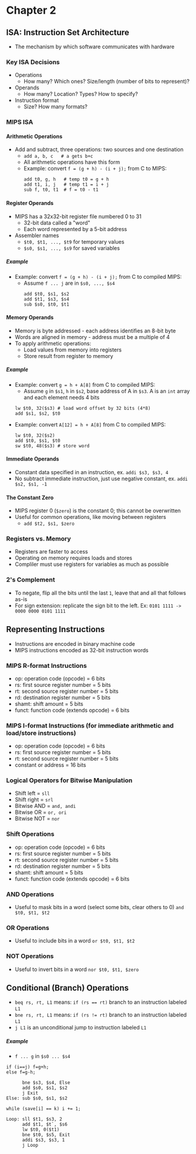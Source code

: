 # Chapter 2
## ISA: Instruction Set Architecture
* The mechanism by which software communicates with hardware
### Key ISA Decisions
* Operations
  * How many? Which ones? Size/length (number of bits to represent)?
* Operands
  * How many? Location? Types? How to specify?
* Instruction format
  * Size? How many formats?
### MIPS ISA
#### Arithmetic Operations
* Add and subtract, three operations: two sources and one destination
  * `add a, b, c   # a gets b+c`
  * All arithmetic operations have this form
  * Example: convert `f = (g + h) - (i + j);` from C to MIPS:
    ```
    add t0, g, h   # temp t0 = g + h
    add t1, i, j   # temp t1 = i + j
    sub f, t0, t1  # f = t0 - t1
    ```
#### Register Operands
* MIPS has a 32x32-bit register file numbered 0 to 31
  * 32-bit data called a "word"
  * Each word represented by a 5-bit address
* Assembler names
  * `$t0, $t1, ..., $t9` for temporary values
  * `$s0, $s1, ..., $s9` for saved variables
##### Example
* Example: convert `f = (g + h) - (i + j);` from C to compiled MIPS:
  * Assume `f ... j` are in `$s0, ..., $s4`
    ```
    add $t0, $s1, $s2
    add $t1, $s3, $s4
    sub $s0, $t0, $t1
    ```
#### Memory Operands
* Memory is byte addressed - each address identifies an 8-bit byte
* Words are aligned in memory - address must be a multiple of 4
* To apply arithmetic operations:
  * Load values from memory into registers
  * Store result from register to memory
##### Example
* Example: convert `g = h + A[8]` from C to compiled MIPS:
  * Assume `g` in `$s1`, `h` in `$s2`, base address of A in `$s3`. A is an `int` array and each element needs 4 bits
  ```
  lw $t0, 32($s3) # load word offset by 32 bits (4*8)
  add $s1, $s2, $t0
  ```
* Example: convert `A[12] = h + A[8]` from C to compiled MIPS:
  ```
  lw $t0, 32($s2)
  add $t0, $s1, $t0
  sw $t0, 48($s3) # store word
  ```
#### Immediate Operands
* Constant data specified in an instruction, ex. `addi $s3, $s3, 4`
* No subtract immediate instruction, just use negative constant, ex. `addi $s2, $s1, -1`
#### The Constant Zero
* MIPS register 0 (`$zero`) is the constant 0; this cannot be overwritten
* Useful for common operations, like moving between registers
  * `add $t2, $s1, $zero`
### Registers vs. Memory
* Registers are faster to access
* Operating on memory requires loads and stores
* Compliler must use registers for variables as much as possible
### 2's Complement
* To negate, flip all the bits until the last `1`, leave that and all that follows as-is
* For sign extension: replicate the sign bit to the left. Ex: `0101 1111 -> 0000 0000 0101 1111`
## Representing Instructions
* Instructions are encoded in binary machine code
* MIPS instructions encoded as 32-bit instruction words
### MIPS R-format Instructions
* op: operation code (opcode) = 6 bits
* rs: first source register number = 5 bits
* rt: second source register number = 5 bits
* rd: destination register number = 5 bits
* shamt: shift amount = 5 bits
* funct: function code (extends opcode) = 6 bits
### MIPS I-format Instructions (for immediate arithmetic and load/store instructions)
* op: operation code (opcode) = 6 bits
* rs: first source register number = 5 bits
* rt: second source register number = 5 bits
* constant or address = 16 bits
### Logical Operators for Bitwise Manipulation
* Shift left = `sll`
* Shift right = `srl`
* Bitwise AND = `and, andi`
* Bitwise OR = `or, ori`
* Bitwise NOT = `nor`
### Shift Operations
* op: operation code (opcode) = 6 bits
* rs: first source register number = 5 bits
* rt: second source register number = 5 bits
* rd: destination register number = 5 bits
* shamt: shift amount = 5 bits
* funct: function code (extends opcode) = 6 bits
### AND Operations
* Useful to mask bits in a word (select some bits, clear others to 0) `and $t0, $t1, $t2`
### OR Operations
* Useful to include bits in a word `or $t0, $t1, $t2`
### NOT Operations
* Useful to invert bits in a word `nor $t0, $t1, $zero`
## Conditional (Branch) Operations
* `beq rs, rt, L1` means: `if (rs == rt)` branch to an instruction labeled `L1`
* `bne rs, rt, L1` means: `if (rs != rt)` branch to an instruction labeled `L1`
* `j L1` is an unconditional jump to instruction labeled `L1`
##### Example
* `f ... g` in `$s0 ... $s4`
```
if (i==j) f=g+h;
else f=g-h;
```
```
      bne $s3, $s4, Else
      add $s0, $s1, $s2
      j Exit
Else: sub $s0, $s1, $s2
```
```
while (save[i] == k) i += 1;
```
```
Loop: sll $t1, $s3, 2
      add $t1, $t`, $s6
      lw $t0, 0($t1)
      bne $t0, $s5, Exit
      addi $s3, $s3, 1
      j Loop
```
